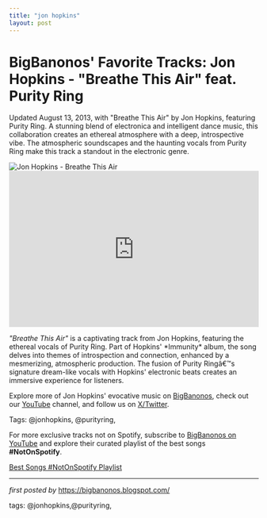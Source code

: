 ```yaml
---
title: "jon hopkins"
layout: post
---
```

<!-- Post Title -->
<h1 >BigBanonos' Favorite Tracks: Jon Hopkins - "Breathe This Air" feat. Purity Ring</h1> <!-- Introductory Text -->
<p >Updated August 13, 2013, with "Breathe This Air" by Jon Hopkins, featuring Purity Ring. A stunning blend of electronica and intelligent dance music, this collaboration creates an ethereal atmosphere with a deep, introspective vibe. The atmospheric soundscapes and the haunting vocals from Purity Ring make this track a standout in the electronic genre.</p> <!-- Featured Image -->
<div > <img src="https://upload.wikimedia.org/wikipedia/commons/2/2b/Jon_Hopkins_Rockefeller_2018_213943.jpg" alt="Jon Hopkins - Breathe This Air" />
</div> <!-- YouTube Video Embed -->
<div > <iframe width="100%" height="315" src="https://www.youtube.com/embed/CPmucPjFulI" title="Jon Hopkins - Breathe This Air feat. Purity Ring (Official Video)" frameborder="0" allow="accelerometer; autoplay; clipboard-write; encrypted-media; gyroscope; picture-in-picture; web-share" referrerpolicy="strict-origin-when-cross-origin" allowfullscreen></iframe>
</div> <!-- Song Information -->
<div > <p><em>"Breathe This Air"</em> is a captivating track from Jon Hopkins, featuring the ethereal vocals of Purity Ring. Part of Hopkins' *Immunity* album, the song delves into themes of introspection and connection, enhanced by a mesmerizing, atmospheric production. The fusion of Purity Ringâ€™s signature dream-like vocals with Hopkins' electronic beats creates an immersive experience for listeners.</p>
</div> <!-- Footer Links -->
<div > <p>Explore more of Jon Hopkins' evocative music on <a href="https://bigbanonos.blogspot.com/" target="_blank">BigBanonos</a>, check out our <a href="https://www.youtube.com/@BigBanonos" target="_blank">YouTube</a> channel, and follow us on <a href="https://x.com/bigbanonos" target="_blank">X/Twitter</a>.</p>
</div> <!-- Tags -->
<p >Tags: @jonhopkins, @purityring,</p>


<!--Subscribe and Playlist Links-->
<div>
    <p>For more exclusive tracks not on Spotify, subscribe to <a href="https://www.youtube.com/@BigBanonos" target="_blank">BigBanonos on YouTube</a> and explore their curated playlist of the best songs <strong>#NotOnSpotify</strong>.</p>
    <p><a href="https://www.youtube.com/playlist?list=PLtuNtuTatqI0kFahUCbtbfenC_ET5O_tr" target="_blank">Best Songs #NotOnSpotify Playlist<br /></a></p></div>

<hr />

<p><em>first posted by</em> <a href="https://bigbanonos.blogspot.com/" rel="noopener" target="_new">https://bigbanonos.blogspot.com/</a></p>

<p>tags: @jonhopkins,@purityring,</p>
